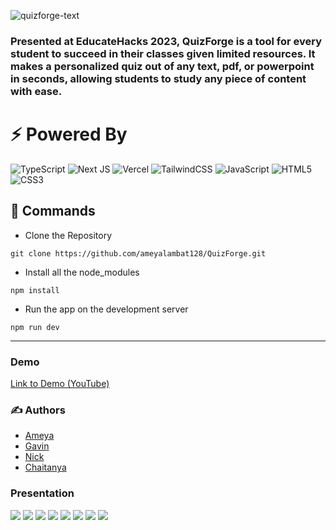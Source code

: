 ![quizforge-text](https://cdn.discordapp.com/attachments/1091808056834261002/1094104130932457533/QuizForge-text.png)

### Presented at EducateHacks 2023, QuizForge is a tool for every student to succeed in their classes given limited resources. It makes a personalized quiz out of any text, pdf, or powerpoint in seconds, allowing students to study any piece of content with ease.
# ⚡ Powered By
![TypeScript](https://img.shields.io/badge/typescript-%23007ACC.svg?style=for-the-badge&logo=typescript&logoColor=white)
![Next JS](https://img.shields.io/badge/Next.js-black?style=for-the-badge&logo=next.js&logoColor=white)
![Vercel](https://img.shields.io/badge/vercel-%23000000.svg?style=for-the-badge&logo=vercel&logoColor=white)
![TailwindCSS](https://img.shields.io/badge/tailwindcss-%2338B2AC.svg?style=for-the-badge&logo=tailwind-css&logoColor=white)
![JavaScript](https://img.shields.io/badge/javascript-%23323330.svg?style=for-the-badge&logo=javascript&logoColor=%23F7DF1E)
![HTML5](https://img.shields.io/badge/html5-%23E34F26.svg?style=for-the-badge&logo=html5&logoColor=white)
![CSS3](https://img.shields.io/badge/css3-%231572B6.svg?style=for-the-badge&logo=css3&logoColor=white)
## 🤖 Commands

- Clone the Repository

```
git clone https://github.com/ameyalambat128/QuizForge.git
```

- Install all the node_modules

```
npm install
```

- Run the app on the development server

```
npm run dev
```

---
### Demo

[Link to Demo (YouTube)](https://youtu.be/LqQ_a4XFU1k)


### ✍️ Authors

- [Ameya](https://github.com/ameyalambat128)
- [Gavin](https://github.com/gholtzap)
- [Nick](https://github.com/niekky)
- [Chaitanya](https://github.com/Chaitanya-Chaurasia)

### Presentation
![](https://media.discordapp.net/attachments/660884610313486346/1094846235195756554/image.png?width=1199&height=676)
![](https://media.discordapp.net/attachments/660884610313486346/1094846275641409656/image.png?width=1201&height=676)
![](https://media.discordapp.net/attachments/660884610313486346/1094846329454329958/image.png?width=1206&height=676)
![](https://media.discordapp.net/attachments/660884610313486346/1094846364279644250/image.png?width=1202&height=676)
![](https://media.discordapp.net/attachments/660884610313486346/1094846395984388157/image.png?width=1203&height=676)
![](https://media.discordapp.net/attachments/660884610313486346/1094846463395233872/image.png?width=1198&height=676)
![](https://media.discordapp.net/attachments/660884610313486346/1094846503035609179/image.png?width=1207&height=676)
![](https://media.discordapp.net/attachments/660884610313486346/1094846540629151854/image.png?width=1200&height=676)

